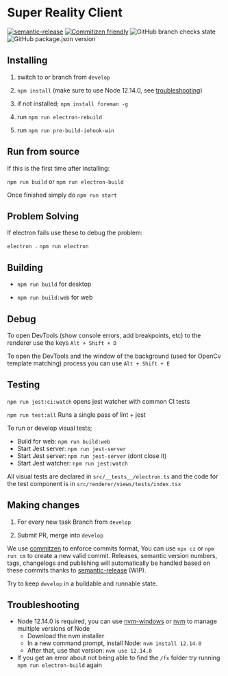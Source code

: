 # Super Reality Client

[![semantic-release](https://img.shields.io/badge/%20%20%F0%9F%93%A6%F0%9F%9A%80-semantic--release-e10079.svg)](https://github.com/semantic-release/semantic-release)
[![Commitizen friendly](https://img.shields.io/badge/commitizen-friendly-brightgreen.svg)](http://commitizen.github.io/cz-cli/)
![GitHub branch checks state](https://img.shields.io/github/checks-status/super-reality/super-reality-client/master)
![GitHub package.json version](https://img.shields.io/github/package-json/v/super-reality/super-reality-client)

## Installing

1. switch to or branch from `develop`

2. `npm install` (make sure to use Node 12.14.0, see [troubleshooting](#troubleshooting))

3. if not installed; `npm install foreman -g`

4. run `npm run electron-rebuild`

5. run `npm run pre-build-iohook-win`


## Run from source

If this is the first time after installing:

`npm run build` or `npm run electron-build`

Once finished simply do `npm run start`

## Problem Solving

If electron fails use these to debug the problem:

`electron .`
`npm run electron`

## Building

- `npm run build` for desktop

- `npm run build:web` for web


## Debug

To open DevTools (show console errors, add breakpoints, etc) to the renderer use the keys `Alt + Shift + D`

To open the DevTools and the window of the background (used for OpenCv template matching) process you can use `Alt + Shift + E`


## Testing

`npm run jest:ci:watch` opens jest watcher with common CI tests

`npm run test:all` Runs a single pass of lint + jest

To run or develop visual tests;

- Build for web: `npm run build:web`
- Start Jest server: `npm run jest-server`
- Start Jest server: `npm run jest-server` (dont close it)
- Start Jest watcher: `npm run jest:watch`

All visual tests are declared in `src/__tests__/electron.ts` and the code for the test component is in `src/renderer/views/tests/index.tsx`


## Making changes

1. For every new task Branch from `develop`

2. Submit PR, merge into `develop`

We use [commitzen](https://commitizen.github.io/cz-cli/) to enforce commits format, You can use `npx cz` or `npm run cm` to create a new valid commit. Releases, semantic version numbers, tags, changelogs and publishing will automatically be handled based on these commits thanks to [semantic-release](https://github.com/semantic-release/semantic-release) (WIP).

Try to keep `develop` in a buildable and runnable state.

## Troubleshooting

- Node 12.14.0 is required, you can use [nvm-windows](https://github.com/coreybutler/nvm-windows#installation--upgrades) or [nvm](https://github.com/nvm-sh/nvm) to manage multiple versions of Node
  - Download the nvm installer
  - In a new command prompt, install Node: `nvm install 12.14.0`
  - After that, use that version: `nvm use 12.14.0`
- If you get an error about not being able to find the `/fx` folder try running `npm run electron-build` again